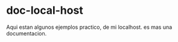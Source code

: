 doc-local-host
==============

Aqui estan algunos ejemplos practico, de mi localhost. es mas una documentacion.
